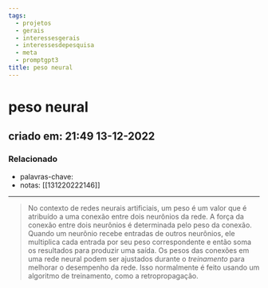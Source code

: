 ```yaml
---
tags:
  - projetos
  - gerais
  - interessesgerais
  - interessesdepesquisa
  - meta
  - promptgpt3
title: peso neural
---
```

# peso neural
## criado em: 21:49 13-12-2022

### Relacionado
- palavras-chave:   
- notas: [[131220222146]]
---
>No contexto de redes neurais artificiais, um peso é um valor que é atribuído a uma conexão entre dois neurônios da rede. A força da conexão entre dois neurônios é determinada pelo peso da conexão. Quando um neurônio recebe entradas de outros neurônios, ele multiplica cada entrada por seu peso correspondente e então soma os resultados para produzir uma saída. Os pesos das conexões em uma rede neural podem ser ajustados durante o *treinamento* para melhorar o desempenho da rede. Isso normalmente é feito usando um algoritmo de treinamento, como a retropropagação.